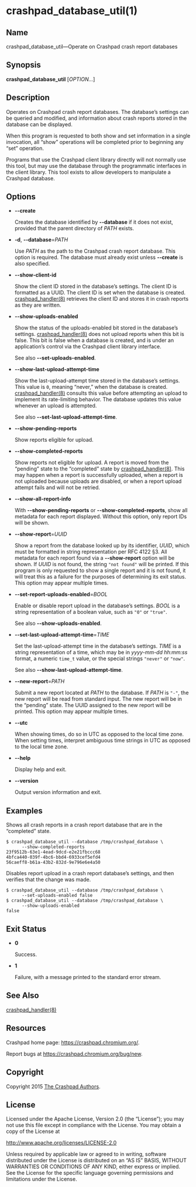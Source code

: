 <!--
Copyright 2015 The Crashpad Authors

Licensed under the Apache License, Version 2.0 (the "License");
you may not use this file except in compliance with the License.
You may obtain a copy of the License at

    http://www.apache.org/licenses/LICENSE-2.0

Unless required by applicable law or agreed to in writing, software
distributed under the License is distributed on an "AS IS" BASIS,
WITHOUT WARRANTIES OR CONDITIONS OF ANY KIND, either express or implied.
See the License for the specific language governing permissions and
limitations under the License.
-->

# crashpad_database_util(1)

## Name

crashpad_database_util—Operate on Crashpad crash report databases

## Synopsis

**crashpad_database_util** [_OPTION…_]

## Description

Operates on Crashpad crash report databases. The database’s settings can be
queried and modified, and information about crash reports stored in the database
can be displayed.

When this program is requested to both show and set information in a single
invocation, all “show” operations will be completed prior to beginning any “set”
operation.

Programs that use the Crashpad client library directly will not normally use
this tool, but may use the database through the programmatic interfaces in the
client library. This tool exists to allow developers to manipulate a Crashpad
database.

## Options

 * **--create**

   Creates the database identified by **--database** if it does not exist,
   provided that the parent directory of _PATH_ exists.

 * **-d**, **--database**=_PATH_

   Use _PATH_ as the path to the Crashpad crash report database. This option is
   required. The database must already exist unless **--create** is also
   specified.

 * **--show-client-id**

   Show the client ID stored in the database’s settings. The client ID is
   formatted as a UUID. The client ID is set when the database is created.
   [crashpad_handler(8)](../handler/crashpad_handler.md) retrieves the client ID
   and stores it in crash reports as they are written.

 * **--show-uploads-enabled**

   Show the status of the uploads-enabled bit stored in the database’s settings.
   [crashpad_handler(8)](../handler/crashpad_handler.md) does not upload reports
   when this bit is false. This bit is false when a database is created, and is
   under an application’s control via the Crashpad client library interface.

   See also **--set-uploads-enabled**.

 * **--show-last-upload-attempt-time**

   Show the last-upload-attempt time stored in the database’s settings. This
   value is `0`, meaning “never,” when the database is created.
   [crashpad_handler(8)](../handler/crashpad_handler.md) consults this value
   before attempting an upload to implement its rate-limiting behavior. The
   database updates this value whenever an upload is attempted.

   See also **--set-last-upload-attempt-time**.

 * **--show-pending-reports**

   Show reports eligible for upload.

 * **--show-completed-reports**

   Show reports not eligible for upload. A report is moved from the “pending”
   state to the “completed” state by
   [crashpad_handler(8)](../handler/crashpad_handler.md). This may happen when a
   report is successfully uploaded, when a report is not uploaded because
   uploads are disabled, or when a report upload attempt fails and will not be
   retried.

 * **--show-all-report-info**

   With **--show-pending-reports** or **--show-completed-reports**, show all
   metadata for each report displayed. Without this option, only report IDs will
   be shown.

 * **--show-report**=_UUID_

   Show a report from the database looked up by its identifier, _UUID_, which
   must be formatted in string representation per RFC 4122 §3. All metadata for
   each report found via a **--show-report** option will be shown. If _UUID_ is
   not found, the string `"not found"` will be printed. If this program is only
   requested to show a single report and it is not found, it will treat this as
   a failure for the purposes of determining its exit status. This option may
   appear multiple times.

 * **--set-report-uploads-enabled**=_BOOL_

   Enable or disable report upload in the database’s settings. _BOOL_ is a
   string representation of a boolean value, such as `"0"` or `"true"`.

   See also **--show-uploads-enabled**.

 * **--set-last-upload-attempt-time**=_TIME_

   Set the last-upload-attempt time in the database’s settings. _TIME_ is a
   string representation of a time, which may be in _yyyy-mm-dd hh:mm:ss_
   format, a numeric `time_t` value, or the special strings `"never"` or
   `"now"`.

   See also **--show-last-upload-attempt-time**.

 * **--new-report**=_PATH_

   Submit a new report located at _PATH_ to the database. If _PATH_ is `"-"`,
   the new report will be read from standard input. The new report will be in
   the “pending” state. The UUID assigned to the new report will be printed.
   This option may appear multiple times.

 * **--utc**

   When showing times, do so in UTC as opposed to the local time zone. When
   setting times, interpret ambiguous time strings in UTC as opposed to the
   local time zone.

 * **--help**

   Display help and exit.

 * **--version**

   Output version information and exit.

## Examples

Shows all crash reports in a crash report database that are in the “completed”
state.

```
$ crashpad_database_util --database /tmp/crashpad_database \
      --show-completed-reports
23f9512b-63e1-4ead-9dcd-e2e21fbccc68
4bfca440-039f-4bc6-bbd4-6933cef5efd4
56caeff8-b61a-43b2-832d-9e796e6e4a50
```

Disables report upload in a crash report database’s settings, and then verifies
that the change was made.

```
$ crashpad_database_util --database /tmp/crashpad_database \
      --set-uploads-enabled false
$ crashpad_database_util --database /tmp/crashpad_database \
      --show-uploads-enabled
false
```

## Exit Status

 * **0**

   Success.

 * **1**

   Failure, with a message printed to the standard error stream.

## See Also

[crashpad_handler(8)](../handler/crashpad_handler.md)

## Resources

Crashpad home page: https://crashpad.chromium.org/.

Report bugs at https://crashpad.chromium.org/bug/new.

## Copyright

Copyright 2015 [The Crashpad
Authors](https://chromium.googlesource.com/crashpad/crashpad/+/main/AUTHORS).

## License

Licensed under the Apache License, Version 2.0 (the “License”);
you may not use this file except in compliance with the License.
You may obtain a copy of the License at

  http://www.apache.org/licenses/LICENSE-2.0

Unless required by applicable law or agreed to in writing, software
distributed under the License is distributed on an “AS IS” BASIS,
WITHOUT WARRANTIES OR CONDITIONS OF ANY KIND, either express or implied.
See the License for the specific language governing permissions and
limitations under the License.
